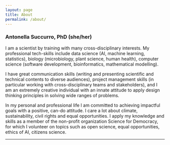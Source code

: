```yaml
---
layout: page
title: About
permalink: /about/
---
```


<section>
  <h3>Antonella Succurro, PhD (she/her)</h3>
  <p>  I am a scientist by training with many cross-disciplinary interests. My professional tech-skills include data science (AI, machine learning, statistics), biology (microbiology, plant science, human health), computer science (software development, bioinformatics, mathematical modelling).
</p>

<p>
I have great communication skills (writing and presenting scientific and technical contents to diverse audiences), project management skills (in particular working with cross-disciplinary teams and stakeholders), and I am an extremely creative individual with an innate attitude to apply design thinking principles in solving wide ranges of problems.
</p>

<p>
In my personal and professional life I am committed to achieving impactful goals with a positive, can-do attitude. I care a lot about climate, sustainability, civil rights and equal opportunities. I apply my knowledge and skills as a member of the non-profit organization Science for Democracy, for which I volunteer on topics such as open science, equal opportunities, ethics of AI, citizens science.
</p>

  <!--
  <p><span class="image left"><img src="images/pic04.jpg" alt="" /></span></p>
  <p><span class="image right"><img src="images/pic05.jpg" alt="" /></span></p>
  -->
  <hr />

</section>

